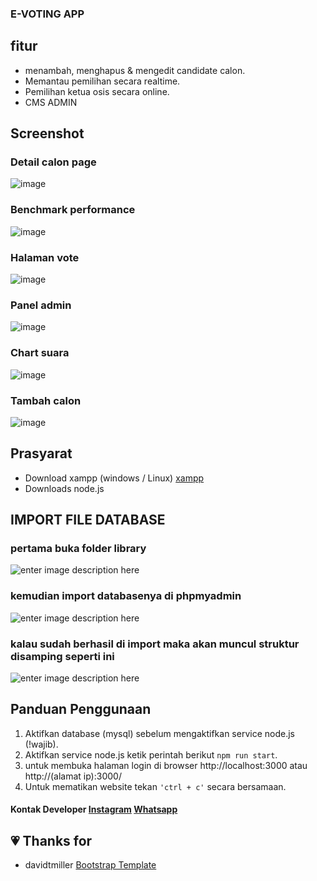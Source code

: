 ### E-VOTING APP
## fitur
- menambah, menghapus & mengedit candidate calon.
- Memantau pemilihan secara realtime.
- Pemilihan ketua osis secara online.
- CMS ADMIN
## Screenshot
### Detail calon page
![image](https://github.com/danill123/web_image/blob/master/Screenshot%20from%202020-04-21%2010-24-02.png)
### Benchmark performance 
![image](https://github.com/danill123/web_image/blob/master/Screenshot%20from%202020-04-20%2012-41-40.png)
### Halaman vote
![image](https://github.com/danill123/web_image/blob/master/Screenshot%20from%202020-04-20%2008-58-32.png)
### Panel admin
![image](https://github.com/danill123/web_image/blob/master/Screenshot%20from%202020-04-21%2010-22-50.png)
### Chart suara
![image](https://github.com/danill123/web_image/blob/master/Screenshot%20from%202020-04-21%2010-28-12.png)
### Tambah calon
![image](https://github.com/danill123/web_image/blob/master/Screenshot%20from%202020-04-21%2010-23-17.png)
## Prasyarat

 - Download xampp (windows / Linux) [xampp ](https://www.apachefriends.org/index.html) 
 - Downloads node.js 

## IMPORT FILE DATABASE 
### pertama buka folder library
![enter image description here](https://github.com/danill123/web_image/blob/master/Screenshot%20from%202020-05-04%2010-13-50.png)
### kemudian import databasenya di phpmyadmin
![enter image description here](https://github.com/danill123/web_image/blob/master/Importing.png)
### kalau sudah berhasil di import maka akan muncul struktur disamping seperti ini
![enter image description here](https://github.com/danill123/web_image/blob/master/structure.png)

## Panduan Penggunaan
 1. Aktifkan database (mysql) sebelum mengaktifkan service node.js (!wajib).
 2. Aktifkan service node.js  ketik perintah berikut `npm run start`.
 3. untuk membuka halaman login di browser http://localhost:3000 atau http://(alamat ip):3000/
 4. Untuk mematikan website tekan `'ctrl + c'` secara bersamaan.
 #### Kontak Developer [Instagram](https://www.instagram.com/danilldev/) [Whatsapp](https://api.whatsapp.com/send?phone=6282111780767)
## :heartpulse: Thanks for
- davidtmiller [Bootstrap Template](https://github.com/BlackrockDigital/startbootstrap-sb-admin-2 "template")
